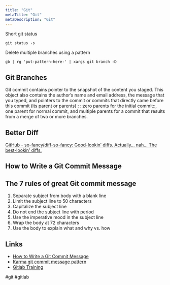 ```yaml
---
title: "Git"
metaTitle: "Git"
metaDescription: "Git"
---
```


Short git status

```
git status -s
```

Delete multiple branches using a pattern

```
gb | rg 'put-pattern-here-' | xargs git branch -D
```

## Git Branches

Git commit contains pointer to the snapshot of the content you staged. This object also contains the author’s name and email address, the message that you typed, and pointers to the commit or commits that directly came before this commit (its parent or parents) : ::zero parents for the initial commit::, one parent for normal commit, and multiple parents for a commit that results from a merge of two or more branches.

## Better Diff

[GitHub - so-fancy/diff-so-fancy: Good-lookin’ diffs. Actually… nah… The best-lookin’ diffs.](https://github.com/so-fancy/diff-so-fancy)

## How to Write a Git Commit Message

## The 7 rules of great Git commit message

1. Separate subject from body with a blank line
2. Limit the subject line to 50 characters
3. Capitalize the subject line
4. Do not end the subject line with period
5. Use the imperative mood in the subject line
6. Wrap the body at 72 characters
7. Use the body to explain what and why vs. how

## Links

- [How to Write a Git Commit Message](https://chris.beams.io/posts/git-commit/)
- [Karma git commit message pattern](http://karma-runner.github.io/4.0/dev/git-commit-msg.html)
- [Gitlab Training](https://github.com/NETWAYS/gitlab-training)

#git #gitlab
